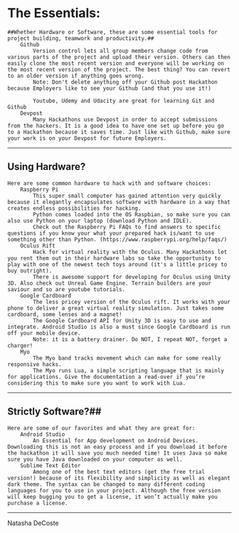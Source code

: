 # The Essentials: #

	##Whether Hardware or Software, these are some essential tools for project building, teamwork and productivity.##
		Github
			Version control lets all group members change code from various parts of the project and upload their version. Others can then easily clone the most recent version and everyone will be working on the most recent version of the project. The best thing? You can revert to an older version if anything goes wrong. 
			Note: Don't delete anything off your Github post Hackathon because Employers like to see your Github (and that you use it!)

			Youtube, Udemy and Udacity are great for learning Git and Github
		Devpost
			Many Hackathons use Devpost in order to accept submissions from the hackers. It is a good idea to have one set up before you go to a Hackathon because it saves time. Just like with Github, make sure your work is on your Devpost for future Employers.

**********************************************************************************************

## Using Hardware? ##

	Here are some common hardware to hack with and software choices:
		Raspberry Pi
			This super small computer has gained attention very quickly because it elegantly encapsulates software with hardware in a way that creates endless possibilities for hacking. 
			Python comes loaded into the OS Raspbian, so make sure you can also use Python on your laptop (download Python and IDLE).
			Check out the Raspberry Pi FAQs to find answers to specific questions if you know your what your prepared hack is/want to use something other than Python. (https://www.raspberrypi.org/help/faqs/)
		Oculus Rift
			Hack for virtual reality with the Oculus. Many Hackathons let you rent them out in their hardware labs so take the opportunity to play with one of the newest tech toys around (it's a little pricey to buy outright).
			There is awesome support for developing for Oculus using Unity 3D. Also check out Unreal Game Engine. Terrain builders are your saviour and so are youtube tutorials.
		Google Cardboard
			The less pricey version of the Oculus rift. It works with your phone to deliver a great virtual reality simulation. Just takes some cardboard, some lenses and a magnet! 
			The Google Cardboard API for Unity 3D is easy to use and integrate. Android Studio is also a must since Google Cardboard is run off your mobile device. 
			Note: it is a battery drainer. Do NOT, I repeat NOT, forget a charger!
		Myo 
			The Myo band tracks movement which can make for some really responsive hacks. 
			The Myo runs Lua, a simple scripting language that is mainly for applications. Give the documentation a read-over if you’re considering this to make sure you want to work with Lua. 

**********************************************************************************************

## Strictly Software?##

	Here are some of our favorites and what they are great for:
		Android Studio
			An Essential for App development on Android Devices. Downloading this is not an easy process and if you download it before the hackathon it will save you much needed time! It uses Java so make sure you have Java downloaded on your computer as well.
		Sublime Text Editor
			Among one of the best text editors (get the free trial version!) because of its flexibility and simplicity as well as elegant dark theme. The syntax can be changed to many different coding languages for you to use in your project. Although the free version will keep bugging you to get a license, it won’t actually make you purchase a license.

**********************************************************************************************

Natasha DeCoste
